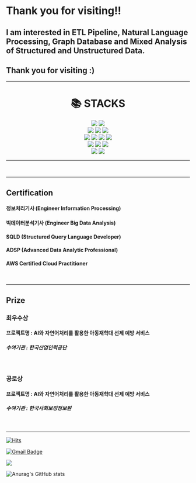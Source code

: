 
# Thank you for visiting!!

## I am interested in ETL Pipeline, Natural Language Processing, Graph Database and Mixed Analysis of Structured and Unstructured Data.
## Thank you for visiting :) 
<hr>

<div align=center><h1>📚 STACKS</h1></div>

<div align=center> 
  <img src="https://img.shields.io/badge/python-3776AB?style=for-the-badge&logo=python&logoColor=white">
  <img src="https://img.shields.io/badge/java-007396?style=for-the-badge&logo=java&logoColor=white"> 
  <br>
  
  <img src="https://img.shields.io/badge/oracle-F80000?style=for-the-badge&logo=oracle&logoColor=white"> 
  <img src="https://img.shields.io/badge/mysql-4479A1?style=for-the-badge&logo=mysql&logoColor=white"> 
  <img src="https://img.shields.io/badge/neo4j-61DAFB?style=for-the-badge&logo=neo4j&logoColor=black"> 

  <br>

  <img src="https://img.shields.io/badge/apachekafka-7952B3?style=for-the-badge&logo=apachekafka&logoColor=white">
  <img src="https://img.shields.io/badge/apacheairflow-7952B3?style=for-the-badge&logo=apacheairflow&logoColor=white">
  <img src="https://img.shields.io/badge/tensorflow-7952B3?style=for-the-badge&logo=tensorflow&logoColor=white">
  <img src="https://img.shields.io/badge/pytorch-7952B3?style=for-the-badge&logo=pytorch&logoColor=white">

  <br>

  <img src="https://img.shields.io/badge/linux-FCC624?style=for-the-badge&logo=linux&logoColor=black"> 
  <img src="https://img.shields.io/badge/amazonaws-232F3E?style=for-the-badge&logo=amazonaws&logoColor=white"> 
  <img src="https://img.shields.io/badge/apache tomcat-F8DC75?style=for-the-badge&logo=apachetomcat&logoColor=white">
  <br>
  
  <img src="https://img.shields.io/badge/github-181717?style=for-the-badge&logo=github&logoColor=white">
  <img src="https://img.shields.io/badge/git-F05032?style=for-the-badge&logo=git&logoColor=white">
  <br>
</div>

<hr>

<br>
<hr>

## Certification 
####  정보처리기사 (Engineer Information Processing)
####  빅데이터분석기사 (Engineer Big Data Analysis)
####  SQLD (Structured Query Language Developer)
####  ADSP (Advanced Data Analytic Professional)
####  AWS Certified Cloud Practitioner 

<br>
<hr>

## Prize
###  최우수상 
####  프로젝트명 : AI와 자연어처리를 활용한 아동재학대 선제 예방 서비스 
#####  수여기관 : 한국산업인력공단

<br>

###  공로상 
####  프로젝트명 : AI와 자연어처리를 활용한 아동재학대 선제 예방 서비스 
#####  수여기관 : 한국사회보장정보원
<br>
<hr>

[![Hits](https://hits.seeyoufarm.com/api/count/incr/badge.svg?url=https%3A%2F%2Fgithub.com%2Fsig6774%2Fsig6774&count_bg=%2379C83D&title_bg=%23555555&icon=&icon_color=%2323F63C&title=hits&edge_flat=true)](https://hits.seeyoufarm.com)

[![Gmail Badge](https://img.shields.io/badge/Gmail-d14836?style=flat-square&logo=Gmail&logoColor=white&link=mailto:fpdl6281@gmail.com)](mailto:fpdl6281@gmail.com)

<a href="https://velog.io/@sig6774" target="_blank"><img src="https://img.shields.io/badge/Velog-20c997?style=flat-square&logo=Vimeo&logoColor=white"/></a>


![Anurag's GitHub stats](https://github-readme-stats.vercel.app/api?username=sig6774&show_icons=true&theme=merko)



